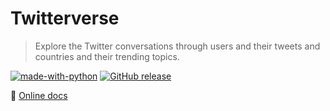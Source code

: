# Twitterverse
> Explore the Twitter conversations through users and their tweets and countries and their trending topics.

[![made-with-python](https://img.shields.io/badge/Made%20with-Python-blue.svg)](https://www.python.org/) [![GitHub release](https://img.shields.io/github/tag/MichaelCurrin/twitterverse.svg)](https://GitHub.com/MichaelCurrin/twitterverse/tags/)

:open_file_folder: [Online docs](https://michaelcurrin.github.io/twitterverse)
